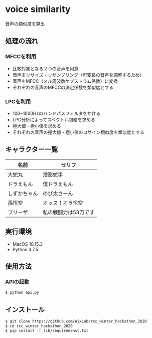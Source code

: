 # voice similarity

音声の類似度を算出

## 処理の流れ
### MFCCを利用
- 比較対象となる２つの音声を用意
- 音声をリサイズ・リサンプリング（可変長の音声を調整するため）
- 音声をMFCC（メル周波数ケプストラム係数）に変換
- それぞれの音声のMFCCの決定係数を類似度とする
### LPCを利用
- 100~1000Hzのバンドパスフィルタをかける
- LPC分析によってスペクトル包絡を求める
- 極大値・極小値を求める
- それぞれの音声の極大値・極小値のコサイン類似度を類似度とする


## キャラクター一覧
名前         | セリフ
-------------|---------
大蛇丸       | 潜影蛇手
ドラえもん   | 僕ドラえもん
しずかちゃん | のび太さーん
孫悟空       | オッス！オラ悟空
フリーザ     | 私の戦闘力は53万です


## 実行環境
- MacOS 10.15.3
- Python 3.7.5


## 使用方法
### APIの起動
```sh
$ python api.py
```

## インストール
```sh
$ git clone https://github.com/AjxLab/rcc_winter_hackathon_2020
$ cd rcc_winter_hackathon_2020
$ pip install -r lib/requiremenst.txt
```
